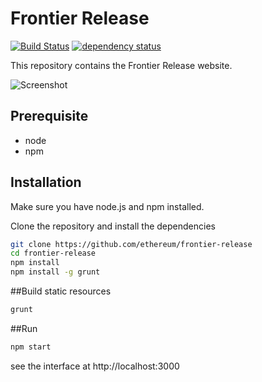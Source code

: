 # Frontier Release

[![Build Status][travis-image]][travis-url] [![dependency status][dep-image]][dep-url]

This repository contains the Frontier Release website.

![Screenshot](https://raw.githubusercontent.com/alexvandesande/frontier-release/master/public/images/screenshot.png "Screenshot")

## Prerequisite
* node
* npm

## Installation
Make sure you have node.js and npm installed.

Clone the repository and install the dependencies

```bash
git clone https://github.com/ethereum/frontier-release
cd frontier-release
npm install
npm install -g grunt
```

##Build static resources

```bash
grunt
```

##Run

```bash
npm start
```

see the interface at http://localhost:3000

[travis-image]: https://travis-ci.org/ethereum/frontier-release.svg
[travis-url]: https://travis-ci.org/ethereum/frontier-release
[dep-image]: https://david-dm.org/ethereum/frontier-release.svg
[dep-url]: https://david-dm.org/ethereum/frontier-release